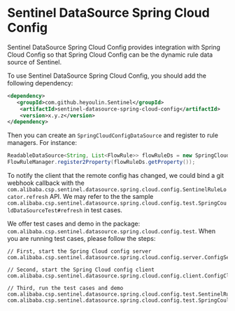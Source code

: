 # Sentinel DataSource Spring Cloud Config

Sentinel DataSource Spring Cloud Config provides integration with Spring Cloud Config
so that Spring Cloud Config can be the dynamic rule data source of Sentinel.

To use Sentinel DataSource Spring Cloud Config, you should add the following dependency:

```xml
<dependency>
   <groupId>com.github.heyoulin.Sentinel</groupId>
    <artifactId>sentinel-datasource-spring-cloud-config</artifactId>
    <version>x.y.z</version>
</dependency>
```

Then you can create an `SpringCloudConfigDataSource` and register to rule managers.
For instance:

```Java
ReadableDataSource<String, List<FlowRule>> flowRuleDs = new SpringCloudConfigDataSource<>(ruleKey, s -> JSON.parseArray(s, FlowRule.class));
FlowRuleManager.register2Property(flowRuleDs.getProperty());
```

To notify the client that the remote config has changed, we could bind a git webhook callback with the
`com.alibaba.csp.sentinel.datasource.spring.cloud.config.SentinelRuleLocator.refresh` API.
We may refer to the the sample `com.alibaba.csp.sentinel.datasource.spring.cloud.config.test.SpringCouldDataSourceTest#refresh` in test cases.

We offer test cases and demo in the package: `com.alibaba.csp.sentinel.datasource.spring.cloud.config.test`.
When you are running test cases, please follow the steps:

```plaintext
// First, start the Spring Cloud config server
com.alibaba.csp.sentinel.datasource.spring.cloud.config.server.ConfigServer

// Second, start the Spring Cloud config client
com.alibaba.csp.sentinel.datasource.spring.cloud.config.client.ConfigClient

// Third, run the test cases and demo
com.alibaba.csp.sentinel.datasource.spring.cloud.config.test.SentinelRuleLocatorTests
com.alibaba.csp.sentinel.datasource.spring.cloud.config.test.SpringCouldDataSourceTest
```
